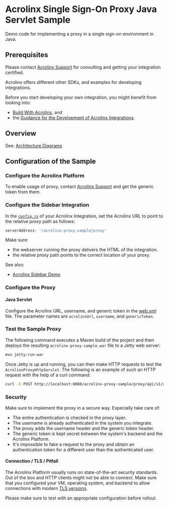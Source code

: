 # Acrolinx Single Sign-On Proxy Java Servlet Sample

Demo code for implementing a proxy in a single sign-on environment in Java.

## Prerequisites

Please contact [Acrolinx Support](https://support.acrolinx.com/hc/en-us/requests/new)
for consulting and getting your integration certified.
  
Acrolinx offers different other SDKs, and examples for developing integrations.

Before you start developing your own integration, you might benefit from looking into:

* [Build With Acrolinx](https://support.acrolinx.com/hc/en-us/categories/10209837818770-Build-With-Acrolinx), and
* the [Guidance for the Development of Acrolinx Integrations](https://github.com/acrolinx/acrolinx-coding-guidance).

## Overview

See: [Architecture Diagrams](https://support.acrolinx.com/hc/en-us/articles/10210859500818-Architecture-Diagrams)

## Configuration of the Sample

### Configure the Acrolinx Platform

To enable usage of proxy, contact [Acrolinx Support](https://support.acrolinx.com/hc/en-us/requests/new) and get the generic token from them.

### Configure the Sidebar Integration

In the [`config.js`](https://github.com/acrolinx/acrolinx-sidebar-demo/blob/main/samples/config.js) of your Acrolinx Integration,
set the Acrolinx URL to point to the relative proxy path as follows:

```javascript
serverAddress: '/acrolinx-proxy-sample/proxy'
```

Make sure:

* the webserver running the proxy delivers the HTML of the integration.
* the relative proxy path points to the correct location of your proxy.

See also:

* [Acrolinx Sidebar Demo](https://github.com/acrolinx/acrolinx-sidebar-demo)

### Configure the Proxy

#### Java Servlet

Configure the Acrolinx URL, username, and generic token in the [web.xml](src/main/webapp/WEB-INF/web.xml) file.
The parameter names are `acrolinxUrl`, `username`, and `genericToken`.

### Test the Sample Proxy

The following command executes a Maven build of the project and then deploys the resulting `acrolinx-proxy-sample.war` file to a Jetty web server:

```bash
mvn jetty:run-war
```

Once Jetty is up and running, you can then make HTTP requests to test the `AcrolinxProxyHttpServlet`.
The following is an example of such an HTTP request with the help of a curl command:

```bash
curl -X POST http://localhost:8080/acrolinx-proxy-sample/proxy/api/v1/auth/sign-ins
```

### Security

Make sure to implement the proxy in a secure way. Especially take care of:

* The entire authentication is checked in the proxy layer.
* The username is already authenticated in the system you integrate.
* The proxy adds the username header and the generic token header.
* The generic token is kept secret between the system's backend and the Acrolinx Platform.
* It's impossible to fake a request to the proxy and obtain an authentication token
  for a different user than the authenticated user.

#### Connection / TLS / Pitfall

The Acrolinx Platform usually runs on state-of-the-art security standards.
Out of the box and HTTP clients might not be able to connect.
Make sure that you configured your VM, operating system, and backend to allow connections with modern
[TLS versions](https://en.wikipedia.org/wiki/Transport_Layer_Security).

Please make sure to test with an appropriate configuration before rollout.
